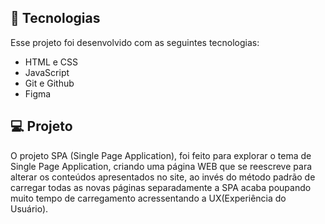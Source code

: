 ## 🚀 Tecnologias

Esse projeto foi desenvolvido com as seguintes tecnologias:

- HTML e CSS
- JavaScript
- Git e Github
- Figma

## 💻 Projeto

O projeto SPA (Single Page Application), foi feito para explorar o tema de Single Page Application, criando uma página WEB que se reescreve para alterar os conteúdos apresentados no site, ao invés do método padrão de carregar todas as novas páginas separadamente a SPA acaba poupando muito tempo de carregamento acressentando a UX(Experiência do Usuário).
